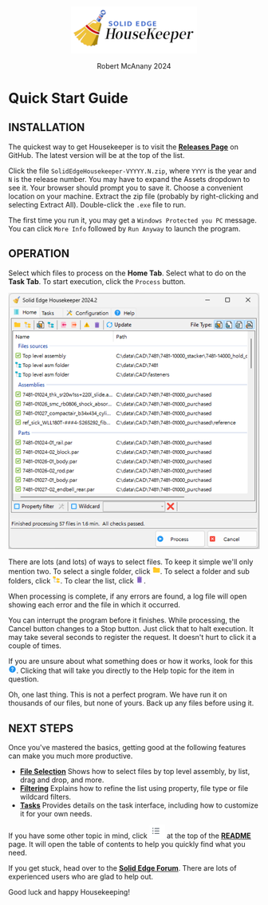 <div class="center">
  <p align=center>
  <img src="My%20Project/media/logo.png" width=50%;>
  <p align=center>
  <span class="description">Robert McAnany 2024</span>
</div>

# Quick Start Guide

## INSTALLATION

The quickest way to get Housekeeper is to visit the [<ins>**Releases Page**</ins>](https://github.com/rmcanany/SolidEdgeHousekeeper/releases) on GitHub. The latest version will be at the top of the list. 

Click the file `SolidEdgeHousekeeper-VYYYY.N.zip`, where `YYYY` is the year and `N` is the release number.  You may have to expand the Assets dropdown to see it.  Your browser should prompt you to save it. Choose a convenient location on your machine. Extract the zip file (probably by right-clicking and selecting Extract All). Double-click the `.exe` file to run.

The first time you run it, you may get a `Windows Protected you PC` message.  You can click `More Info` followed by `Run Anyway` to launch the program. 


## OPERATION

Select which files to process on the **Home Tab**.  Select what to do on the **Task Tab**.  To start execution, click the `Process` button.  

<p align="center">
  <img src="My%20Project/media/home_tab_done.png">
</p>

There are lots (and lots) of ways to select files.  To keep it simple we'll only mention two.  To select a single folder, click ![Folder](Resources/icons8_Folder_16.png).  To select a folder and sub folders, click ![Folders](Resources/icons8_folder_tree_16.png).  To clear the list, click ![Remove All](Resources/icons8_trash_16.png).

When processing is complete, if any errors are found, a log file will open showing each error and the file in which it occurred. 

You can interrupt the program before it finishes. While processing, the Cancel button changes to a Stop button.  Just click that to halt execution.  It may take several seconds to register the request.  It doesn't hurt to click it a couple of times.

If you are unsure about what something does or how it works, look for this ![Folder](Resources/icons8_help_16.png).  Clicking that will take you directly to the Help topic for the item in question.

Oh, one last thing.  This is not a perfect program.  We have run it on thousands of our files, but none of yours.  Back up any files before using it.

## NEXT STEPS

Once you've mastered the basics, getting good at the following features can make you much more productive.

- [<ins>**File Selection**</ins>](https://github.com/rmcanany/SolidEdgeHousekeeper?tab=readme-ov-file#file-selection-and-filtering)  Shows how to select files by top level assembly, by list, drag and drop, and more.
- [<ins>**Filtering**</ins>](https://github.com/rmcanany/SolidEdgeHousekeeper?tab=readme-ov-file#filtering)  Explains how to refine the list using property, file type or file wildcard filters.
- [<ins>**Tasks**</ins>](https://github.com/rmcanany/SolidEdgeHousekeeper?tab=readme-ov-file#task-tab)  Provides details on the task interface, including how to customize it for your own needs.

If you have some other topic in mind, click ![Table of Contents](My%20Project/media/table_of_contents_icon.png) at the top of the [<ins>**README**</ins>](https://github.com/rmcanany/solidedgehousekeeper#readme) page.  It will open the table of contents to help you quickly find what you need.

If you get stuck, head over to the [<ins>**Solid Edge Forum**</ins>](https://community.sw.siemens.com/s/topic/0TO4O000000MihiWAC/solid-edge).  There are lots of experienced users who are glad to help out.

Good luck and happy Housekeeping!

